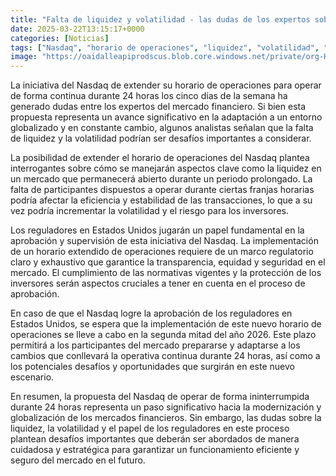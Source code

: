 ```yaml
---
title: "Falta de liquidez y volatilidad - las dudas de los expertos sobre el plan del Nasdaq para operar 24 horas continuas"
date: 2025-03-22T13:15:17+0000
categories: [Noticias]
tags: ["Nasdaq", "horario de operaciones", "liquidez", "volatilidad", "reguladores", "mercado financiero", "inversores."]
image: "https://oaidalleapiprodscus.blob.core.windows.net/private/org-HKmKxpuNw3Y88lm4EBrIPq0n/user-ZwiCXOggLL8ZNNKE2g7rXFmV/img-emoIyai7NBJBqJlprwJO4QXB.png?st=2025-03-22T12%3A15%3A17Z&se=2025-03-22T14%3A15%3A17Z&sp=r&sv=2024-08-04&sr=b&rscd=inline&rsct=image/png&skoid=d505667d-d6c1-4a0a-bac7-5c84a87759f8&sktid=a48cca56-e6da-484e-a814-9c849652bcb3&skt=2025-03-21T23%3A33%3A55Z&ske=2025-03-22T23%3A33%3A55Z&sks=b&skv=2024-08-04&sig=z0NxPWXLs4ra5JIGNofkH%2BVDHe9u/DIIL%2Ba6/X9jmTM%3D"
---
```


La iniciativa del Nasdaq de extender su horario de operaciones para operar de forma continua durante 24 horas los cinco días de la semana ha generado dudas entre los expertos del mercado financiero. Si bien esta propuesta representa un avance significativo en la adaptación a un entorno globalizado y en constante cambio, algunos analistas señalan que la falta de liquidez y la volatilidad podrían ser desafíos importantes a considerar.

La posibilidad de extender el horario de operaciones del Nasdaq plantea interrogantes sobre cómo se manejarán aspectos clave como la liquidez en un mercado que permanecerá abierto durante un periodo prolongado. La falta de participantes dispuestos a operar durante ciertas franjas horarias podría afectar la eficiencia y estabilidad de las transacciones, lo que a su vez podría incrementar la volatilidad y el riesgo para los inversores.

Los reguladores en Estados Unidos jugarán un papel fundamental en la aprobación y supervisión de esta iniciativa del Nasdaq. La implementación de un horario extendido de operaciones requiere de un marco regulatorio claro y exhaustivo que garantice la transparencia, equidad y seguridad en el mercado. El cumplimiento de las normativas vigentes y la protección de los inversores serán aspectos cruciales a tener en cuenta en el proceso de aprobación.

En caso de que el Nasdaq logre la aprobación de los reguladores en Estados Unidos, se espera que la implementación de este nuevo horario de operaciones se lleve a cabo en la segunda mitad del año 2026. Este plazo permitirá a los participantes del mercado prepararse y adaptarse a los cambios que conllevará la operativa continua durante 24 horas, así como a los potenciales desafíos y oportunidades que surgirán en este nuevo escenario.

En resumen, la propuesta del Nasdaq de operar de forma ininterrumpida durante 24 horas representa un paso significativo hacia la modernización y globalización de los mercados financieros. Sin embargo, las dudas sobre la liquidez, la volatilidad y el papel de los reguladores en este proceso plantean desafíos importantes que deberán ser abordados de manera cuidadosa y estratégica para garantizar un funcionamiento eficiente y seguro del mercado en el futuro.
    